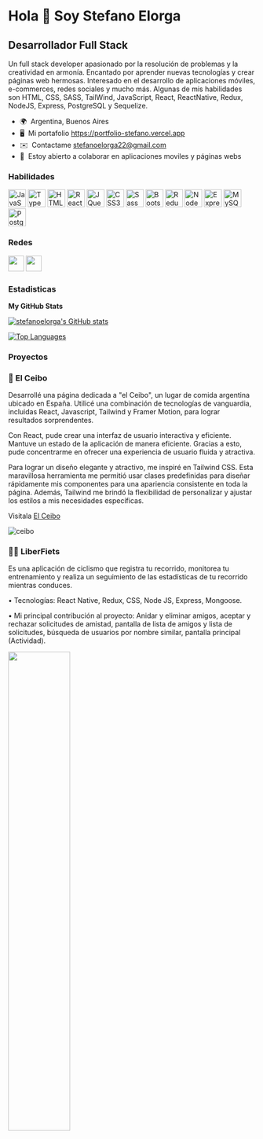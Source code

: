 Hola 👋 Soy Stefano Elorga
===============================

Desarrollador Full Stack
--------------------

Un full stack developer apasionado por la resolución de problemas y la creatividad en armonía.
Encantado por aprender nuevas tecnologías y crear páginas web hermosas.
Interesado en el desarrollo de aplicaciones móviles, e-commerces, redes sociales y mucho más. Algunas de mis habilidades son HTML, CSS, SASS, TailWind, JavaScript, React, ReactNative, Redux, NodeJS, Express, PostgreSQL y Sequelize. 

* 🌍  Argentina, Buenos Aires
* 🖥️  Mi portafolio https://portfolio-stefano.vercel.app
* ✉️  Contactame [stefanoelorga22@gmail.com](mailto:stefanoelorga22@gmail.com)
* 🤝  Estoy abierto a colaborar en aplicaciones moviles y páginas webs

### Habilidades

<p align="left">
<a href="https://developer.mozilla.org/en-US/docs/Web/JavaScript" target="_blank" rel="noreferrer"><img src="https://raw.githubusercontent.com/danielcranney/readme-generator/main/public/icons/skills/javascript-colored.svg" width="36" height="36" alt="JavaScript" /></a>
<a href="https://www.typescriptlang.org/" target="_blank" rel="noreferrer"><img src="https://raw.githubusercontent.com/danielcranney/readme-generator/main/public/icons/skills/typescript-colored.svg" width="36" height="36" alt="TypeScript" /></a>
<a href="https://developer.mozilla.org/en-US/docs/Glossary/HTML5" target="_blank" rel="noreferrer"><img src="https://raw.githubusercontent.com/danielcranney/readme-generator/main/public/icons/skills/html5-colored.svg" width="36" height="36" alt="HTML5" /></a>
<a href="https://reactjs.org/" target="_blank" rel="noreferrer"><img src="https://raw.githubusercontent.com/danielcranney/readme-generator/main/public/icons/skills/react-colored.svg" width="36" height="36" alt="React" /></a>
<a href="https://jquery.com/" target="_blank" rel="noreferrer"><img src="https://raw.githubusercontent.com/danielcranney/readme-generator/main/public/icons/skills/jquery-colored.svg" width="36" height="36" alt="JQuery" /></a>
<a href="https://www.w3.org/TR/CSS/#css" target="_blank" rel="noreferrer"><img src="https://raw.githubusercontent.com/danielcranney/readme-generator/main/public/icons/skills/css3-colored.svg" width="36" height="36" alt="CSS3" /></a>
<a href="https://sass-lang.com/" target="_blank" rel="noreferrer"><img src="https://raw.githubusercontent.com/danielcranney/readme-generator/main/public/icons/skills/sass-colored.svg" width="36" height="36" alt="Sass" /></a>
<a href="https://getbootstrap.com/" target="_blank" rel="noreferrer"><img src="https://raw.githubusercontent.com/danielcranney/readme-generator/main/public/icons/skills/bootstrap-colored.svg" width="36" height="36" alt="Bootstrap" /></a>
<a href="https://redux.js.org/" target="_blank" rel="noreferrer"><img src="https://raw.githubusercontent.com/danielcranney/readme-generator/main/public/icons/skills/redux-colored.svg" width="36" height="36" alt="Redux" /></a>
<a href="https://nodejs.org/en/" target="_blank" rel="noreferrer"><img src="https://raw.githubusercontent.com/danielcranney/readme-generator/main/public/icons/skills/nodejs-colored.svg" width="36" height="36" alt="NodeJS" /></a>
<a href="https://expressjs.com/" target="_blank" rel="noreferrer"><img src="https://raw.githubusercontent.com/danielcranney/readme-generator/main/public/icons/skills/express-colored.svg" width="36" height="36" alt="Express" /></a>
<a href="https://www.mysql.com/" target="_blank" rel="noreferrer"><img src="https://raw.githubusercontent.com/danielcranney/readme-generator/main/public/icons/skills/mysql-colored.svg" width="36" height="36" alt="MySQL" /></a>
<a href="https://www.postgresql.org/" target="_blank" rel="noreferrer"><img src="https://raw.githubusercontent.com/danielcranney/readme-generator/main/public/icons/skills/postgresql-colored.svg" width="36" height="36" alt="PostgreSQL" /></a>
</p>


### Redes

<p align="left"> <a href="https://www.github.com/stefanoelorga" target="_blank" rel="noreferrer"><img src="https://raw.githubusercontent.com/danielcranney/readme-generator/main/public/icons/socials/github.svg" width="32" height="32" /></a> <a href="https://www.linkedin.com/in/stefanoelorga" target="_blank" rel="noreferrer"><img src="https://raw.githubusercontent.com/danielcranney/readme-generator/main/public/icons/socials/linkedin.svg" width="32" height="32" /></a></p>

### Estadisticas

<b>My GitHub Stats</b>

<a href="http://www.github.com/stefanoelorga"><img src="https://github-readme-stats.vercel.app/api?username=stefanoelorga&show_icons=true&hide=&count_private=true&title_color=ec4899&text_color=ffffff&icon_color=ec4899&bg_color=000000&hide_border=true&show_icons=true" alt="stefanoelorga's GitHub stats" /></a>

<a href="https://github.com/stefanoelorga" align="left"><img src="https://github-readme-stats.vercel.app/api/top-langs/?username=stefanoelorga&langs_count=10&title_color=ec4899&text_color=ffffff&icon_color=ec4899&bg_color=000000&hide_border=true&locale=en&custom_title=Top%20%Languages" alt="Top Languages" /></a>


### Proyectos
### 🍗 El Ceibo
Desarrollé una página dedicada a "el Ceibo", un lugar de comida argentina ubicado en España. Utilicé una combinación de tecnologías de vanguardia, incluidas React, Javascript, Tailwind y Framer Motion, para lograr resultados sorprendentes.

Con React, pude crear una interfaz de usuario interactiva y eficiente. Mantuve un estado de la aplicación de manera eficiente. Gracias a esto, pude concentrarme en ofrecer una experiencia de usuario fluida y atractiva.

Para lograr un diseño elegante y atractivo, me inspiré en Tailwind CSS. Esta maravillosa herramienta me permitió usar clases predefinidas para diseñar rápidamente mis componentes para una apariencia consistente en toda la página. Además, Tailwind me brindó la flexibilidad de personalizar y ajustar los estilos a mis necesidades específicas.

Visitala [El Ceibo](https://elceibo.shop)

![ceibo](https://github.com/StefanoElorga/stefanoelorga/assets/71985848/254b7fc4-9659-4c37-9766-d703922f6401)



### 🚴‍♀️ LiberFiets
Es una aplicación de ciclismo que registra tu recorrido, monitorea tu entrenamiento y realiza un seguimiento de las estadísticas de tu recorrido mientras conduces.

• Tecnologías: React Native, Redux, CSS, Node JS, Express, Mongoose.

• Mi principal contribución al proyecto: Anidar y eliminar amigos, aceptar y rechazar solicitudes de amistad, pantalla de lista de amigos y lista de solicitudes, búsqueda de usuarios por nombre similar, pantalla principal (Actividad).

<img src="https://user-images.githubusercontent.com/71985848/164945070-a226b899-9b15-4acd-8f1d-31a8bb5422c1.png" width="50%">




